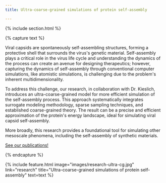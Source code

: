 ```yaml
---
title: Ultra-coarse-grained simulations of protein self-assembly

---
```


{% include section.html %}
<!--  -->
{% capture text %}

<!-- Add text -->
Viral capsids are spontaneously self-assembling structures, forming a protective shell that surrounds the virus's genetic material. Self-assembly plays a critical role in the virus life cycle and understanding the dynamics of the process can create an avenue for designing therapeutics; however, capturing the dynamics of self-assembly through conventional computer simulations, like atomistic simulations, is challenging due to the problem's inherent multidimensionality.

To address this challenge, our research, in collaboration with Dr. Kieslich, introduces an ultra-coarse-grained model for more efficient simulation of the self-assembly process. This approach systematically integrates surrogate modeling methodology, sparse sampling techniques, and established coarse-grained theory. The result can be a precise and efficient approximation of the protein's energy landscape, ideal for simulating viral capsid self-assembly.

More broadly, this research provides a foundational tool for simulating other mesoscale phenomena, including the self-assembly of synthetic materials. 


[See our publications!](../../publications/?search=surrogate+modeling)


{% endcapture %}

{%
  include feature.html
  image="images/research-ultra-cg.jpg"
  link="research"
  title="Ultra-coarse-grained simulations of protein self-assembly"
  text=text
%}
<!--  -->
